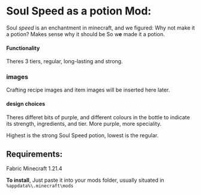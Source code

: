 # Soul Speed as a potion Mod:

Soul *speed* is an enchantment in minecraft, and we figured: Why not make it a potion? Makes sense why it should be
So w**e** made it a potion. 

#### Functionality

Theres 3 tiers, regular, long-lasting and strong. 

### images

Crafting recipe images and item images will be inserted here later. 


#### design choices
Theres differet bits of purple, and different colours in the bottle to indicate its strength, ingredients, and tier. 
More purple, more speciality. 

Highest is the strong Soul Speed potion, lowest is the regular. 



## Requirements:

Fabric
Minecraft 1.21.4

**To install**,
Just paste it into your mods folder, usually situated in `%appdata%\.minecraft\mods`
